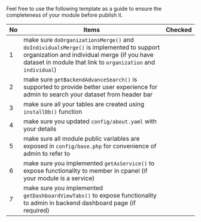 Feel free to use the following template as a guide to ensure the completeness of your module before publish it.

| No | Items  | Checked |
| -- |--|--|
| 1 | make sure `doOrganizationsMerge()` and `doIndividualsMerge()` is implemented to support organization and individual merge (if you have dataset in module that link to `organization` and `individual`) |  |
| 2 | make sure `getBackendAdvanceSearch()` is supported to provide better user experience for admin to search your dataset from header bar | |
| 3 | make sure all your tables are created using `installDb()` function | |
| 4 | make sure you updated `config/about.yaml` with your details | |
| 5 | make sure all module public variables are exposed in `config/base.php` for convenience of admin to refer to | |
| 6 | make sure you implemented `getAsService()` to expose functionality to member in cpanel (if your module is a service) | |
| 7 | make sure you implemented `getDashboardViewTabs()` to expose functionality to admin in backend dashboard page (if required) | |
